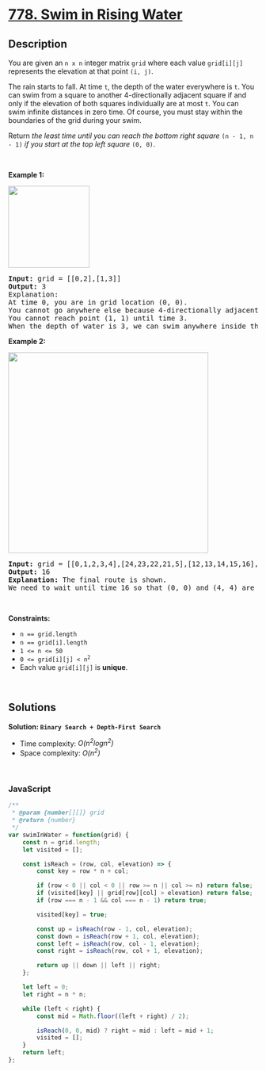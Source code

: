 # [778. Swim in Rising Water](https://leetcode.com/problems/swim-in-rising-water)

## Description

<div class="elfjS" data-track-load="description_content"><p>You are given an <code>n x n</code> integer matrix <code>grid</code> where each value <code>grid[i][j]</code> represents the elevation at that point <code>(i, j)</code>.</p>

<p>The rain starts to fall. At time <code>t</code>, the depth of the water everywhere is <code>t</code>. You can swim from a square to another 4-directionally adjacent square if and only if the elevation of both squares individually are at most <code>t</code>. You can swim infinite distances in zero time. Of course, you must stay within the boundaries of the grid during your swim.</p>

<p>Return <em>the least time until you can reach the bottom right square </em><code>(n - 1, n - 1)</code><em> if you start at the top left square </em><code>(0, 0)</code>.</p>

<p>&nbsp;</p>
<p><strong class="example">Example 1:</strong></p>
<img alt="" src="https://assets.leetcode.com/uploads/2021/06/29/swim1-grid.jpg" style="width: 164px; height: 165px;">
<pre><strong>Input:</strong> grid = [[0,2],[1,3]]
<strong>Output:</strong> 3
Explanation:
At time 0, you are in grid location (0, 0).
You cannot go anywhere else because 4-directionally adjacent neighbors have a higher elevation than t = 0.
You cannot reach point (1, 1) until time 3.
When the depth of water is 3, we can swim anywhere inside the grid.
</pre>

<p><strong class="example">Example 2:</strong></p>
<img alt="" src="https://assets.leetcode.com/uploads/2021/06/29/swim2-grid-1.jpg" style="width: 404px; height: 405px;">
<pre><strong>Input:</strong> grid = [[0,1,2,3,4],[24,23,22,21,5],[12,13,14,15,16],[11,17,18,19,20],[10,9,8,7,6]]
<strong>Output:</strong> 16
<strong>Explanation:</strong> The final route is shown.
We need to wait until time 16 so that (0, 0) and (4, 4) are connected.
</pre>

<p>&nbsp;</p>
<p><strong>Constraints:</strong></p>

<ul>
	<li><code>n == grid.length</code></li>
	<li><code>n == grid[i].length</code></li>
	<li><code>1 &lt;= n &lt;= 50</code></li>
	<li><code>0 &lt;= grid[i][j] &lt;&nbsp;n<sup>2</sup></code></li>
	<li>Each value <code>grid[i][j]</code> is <strong>unique</strong>.</li>
</ul>
</div>

<p>&nbsp;</p>

## Solutions

**Solution: `Binary Search + Depth-First Search`**
- Time complexity: <em>O(n<sup>2</sup>logn<sup>2</sup>)</em>
- Space complexity: <em>O(n<sup>2</sup>)</em>

<p>&nbsp;</p>

### **JavaScript**

```js
/**
 * @param {number[][]} grid
 * @return {number}
 */
var swimInWater = function(grid) {
    const n = grid.length;
    let visited = [];

    const isReach = (row, col, elevation) => {
        const key = row * n + col;

        if (row < 0 || col < 0 || row >= n || col >= n) return false;
        if (visited[key] || grid[row][col] > elevation) return false;
        if (row === n - 1 && col === n - 1) return true;

        visited[key] = true;

        const up = isReach(row - 1, col, elevation);
        const down = isReach(row + 1, col, elevation);
        const left = isReach(row, col - 1, elevation);
        const right = isReach(row, col + 1, elevation);

        return up || down || left || right;
    };

    let left = 0;
    let right = n * n;

    while (left < right) {
        const mid = Math.floor((left + right) / 2);

        isReach(0, 0, mid) ? right = mid : left = mid + 1;
        visited = [];
    }
    return left;
};
```
